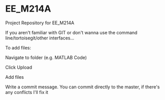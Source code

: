 # EE_M214A
Project Repository for EE_M214A

If you aren't familiar with GIT or don't wanna use the command line/tortoisegit/other interfaces...

To add files:

Navigate to folder (e.g. MATLAB Code)

Click Upload

Add files

Write a commit message. You can commit directly to the master, if there's any conflicts I'll fix it
